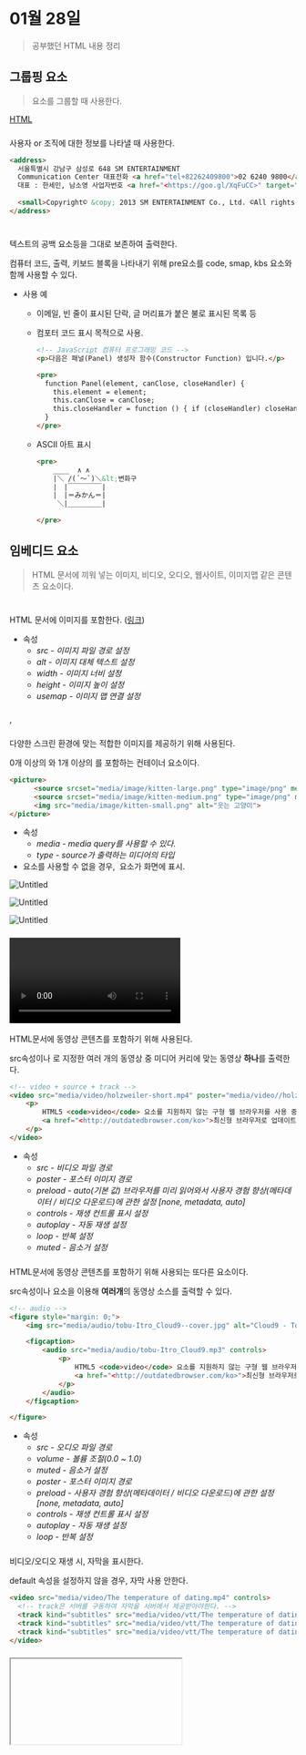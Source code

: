 # 01월 28일

> 공부했던 HTML 내용 정리

## 그룹핑 요소

> 요소를 그룹할 때 사용한다.

[HTML](https://html.spec.whatwg.org/multipage/grouping-content.html)

### <address>

사용자 or 조직에 대한 정보를 나타낼 때 사용한다.

```html
<address>
  서울특별시 강남구 삼성로 648 SM ENTERTAINMENT
  Communication Center 대표전화 <a href="tel+82262409800">02 6240 9800</a>
  대표 : 한세민, 남소영 사업자번호 <a href="<https://goo.gl/XqFuCC>" target="_blank">114 81 63109</a>
  
  <small>Copyright© &copy; 2013 SM ENTERTAINMENT Co., Ltd. ©All rights reserved.</small>  
</address>
```

### <pre>

텍스트의 공백 요소등을 그대로 보존하여 출력한다.

컴퓨터 코드, 출력, 키보드 블록을 나타내기 위해 pre요소를 code, smap, kbs 요소와 함께 사용할 수 있다.

- 사용 예

  - 이메일, 빈 줄이 표시된 단락, 글 머리표가 붙은 불로 표시된 목록 등

  - 컴포터 코드 표시 목적으로 사용.

    ```html
    <!-- JavaScript 컴퓨터 프로그래밍 코드 -->
    <p>다음은 패널(Panel) 생성자 함수(Constructor Function) 입니다.</p>
    
    <pre>
      function Panel(element, canClose, closeHandler) {
        this.element = element;
        this.canClose = canClose;
        this.closeHandler = function () { if (closeHandler) closeHandler() };
      }
    </pre>
    ```

  - ASCII 아트 표시

    ```html
    <pre>
        ____  ∧ ∧
        |＼ /(´～`)＼&lt;변화구
        |　|￣￣￣￣￣|
        |　|＝みかん＝|
         ＼|＿＿＿＿＿|
    
    </pre>
    ```

## 임베디드 요소

> HTML 문서에 끼워 넣는 이미지, 비디오, 오디오, 웹사이트, 이미지맵 같은 콘텐츠 요소이다.

### <img>

HTML 문서에 이미지를  포함한다. ([링크](https://www.notion.so/HTML-3a52dbdf55b84925aa9f3fa2dbc948e8))

- 속성
  - *src   - 이미지 파일 경로 설정*
  - *alt   - 이미지 대체 텍스트 설정*
  - *width  - 이미지 너비 설정*
  - *height - 이미지 높이 설정*
  - *usemap - 이미지 맵 연결 설정*

### *<source>*

<picture>, <audio>, <video> 에 미디어 쿼리 조건에 따라 다른 미디어 소스가 출력되도록 지정하기 위해 사용한다.

### *<picture>*

다양한 스크린 환경에 맞는 적합한 이미지를 제공하기 위해 사용된다.

0개 이상의 <source> 와 1개 이상의 <img>를 포함하는 컨테이너 요소이다.

```html
<picture>
	  <source srcset="media/image/kitten-large.png" type="image/png" media="(min-width:900px)">
	  <source srcset="media/image/kitten-medium.png" type="image/png" media="(min-width:600px)">
	  <img src="media/image/kitten-small.png" alt="웃는 고양이">
</picture>
```

- 속성
  - *media - media query를 사용할 수 있다.*
  - *type - source가 출력하는 미디어의 타입*
- <source> 요소를 사용할 수 없을 경우, <img> 요소가 화면에 표시.

![Untitled](https://s3-us-west-2.amazonaws.com/secure.notion-static.com/4f1bf82f-ab43-4b1c-81e0-d7b569345d94/Untitled.png)

![Untitled](https://s3-us-west-2.amazonaws.com/secure.notion-static.com/e6f2dcd1-6c38-47a7-abcc-95e9cbefc6cd/Untitled.png)

![Untitled](https://s3-us-west-2.amazonaws.com/secure.notion-static.com/f4a4441a-23b0-47d1-849a-80a6121fc74d/Untitled.png)

### *<video>*

HTML문서에 동영상 콘텐츠를 포함하기 위해 사용된다.

src속성이나 <source>로 지정한 여러 개의 동영상  중 미디어 커리에 맞는 동영상 **하나**를 출력한다.

```html
<!-- video + source + track -->
<video src="media/video/holzweiler-short.mp4" poster="media/video//holzweiler-short_cover.png" controls muted='true' loop="true">
    <p>
        HTML5 <code>video</code> 요소를 지원하지 않는 구형 웹 브라우저를 사용 중입니다.
        <a href="<http://outdatedbrowser.com/ko>">최신형 브라우저로 업데이트로</a> 하세요.
    </p>
</video>
```

- 속성
  - *src    - 비디오 파일 경로*
  - *poster  - 포스터 이미지 경로*
  - *preload  - auto(기본 값) 브라우저를 미리 읽어와서 사용자 경험 향상(메타데이터 / 비디오 다운로드)에 관한 설정 [none, metadata, auto]*
  - *controls - 재생 컨트롤 표시 설정*
  - *autoplay - 자동 재생 설정*
  - *loop   - 반복 설정*
  - *muted   - 음소거 설정*

### *<audio>*

HTML문서에 동영상 콘텐츠를 포함하기 위해 사용되는 또다른 요소이다.

src속성이나 <source> 요소을 이용해 **여러개**의 동영상 소스를 출력할 수 있다.

```html
<!-- audio -->
<figure style="margin: 0;">
    <img src="media/audio/tobu-Itro_Cloud9--cover.jpg" alt="Cloud9 - Tobu & Itro" width="300" height="300">

    <figcaption>
        <audio src="media/audio/tobu-Itro_Cloud9.mp3" controls>
            <p>
                HTML5 <code>video</code> 요소를 지원하지 않는 구형 웹 브라우저를 사용 중입니다.
                <a href="<http://outdatedbrowser.com/ko>">최신형 브라우저로 업데이트로</a> 하세요.
            </p>
        </audio>
    </figcaption>

</figure>
```

- 속성
  - *src    - 오디오 파일 경로*
  - *volume  - 볼륨 조절(0.0 ~ 1.0)*
  - *muted   - 음소거 설정*
  - *poster  - 포스터 이미지 경로*
  - *preload  - 사용자 경험 향상(메타데이터 / 비디오 다운로드)에 관한 설정 [none, metadata, auto]*
  - *controls - 재생 컨트롤 표시 설정*
  - *autoplay - 자동 재생 설정*
  - *loop   - 반복 설정*

### *<track>*

비디오/오디오 재생 시, 자막을 표시한다.

default 속성을 설정하지 않을 경우, 자막 사용 안한다.

```html
<video src="media/video/The temperature of dating.mp4" controls>
  <!-- track은 서버를 구동하여 자막을 서버에서 제공받아야한다. -->
  <track kind="subtitles" src="media/video/vtt/The temperature of dating.ko.vtt" srclang="ko" label="한국어" default>
  <track kind="subtitles" src="media/video/vtt/The temperature of dating.en.vtt" srclang="en" label="영어">
  <track kind="subtitles" src="media/video/vtt/The temperature of dating.ja.vtt" srclang="ko" label="일본어">
</video>
```

### *<iframe>*

인라인 프레임(Inline Frame)으로 다른 HTML 페이지를 현재 문서에 포함하는 요소이다.

```html
<iframe width="560" height="315" src="<https://www.youtube.com/embed/0wlXaHmmOVc?rel=0&amp;showinfo=0>" allow="autoplay; encrypted-media" allowfullscreen></iframe>

<iframe src="<https://www.google.com/maps/embed?pb=!1m18!1m12!1m3!1d12643.636820892792!2d127.01610674058901!3d37.60429582641849!2m3!1f0!2f0!3f0!3m2!1i1024!2i768!4f13.1!3m3!1m2!1s0x357cbc91e5ca4f03%3A0x18820a16e406c8ea!2z7ISc7Jq47Yq567OE7IucIOyEseu2geq1rCDquLjsnYwx64-ZIDUzMC0zNg!5e0!3m2!1sko!2skr!4v1520001155674>"
    width="600" height="450" style="border: 0" allowfullscreen></iframe>
```

- 속성
  - *src       - 프레임 소스 설정*
  - *width      - 프레임 너비 설정*
  - *height      - 프레임 높이 설정*
  - *allowfullscreen - 프레임 전체화면 설정*

### *<map>*

이미지 맵(클릭 가능한 링크 영역)을 정의하기 위해 <area>와 함께 사용한다.

```html
<img src="media/image/food-in-korea-of-republic.jpg" alt="우리나라 길거리 음식 도감" usemap="#products-map">
<map name="products-map">
    <area
    shape="circle"
    coords="0,0,100"
    hreflang="en-GB"
    href="another.html"
    alt="Another Page"
    target="_blank">
</map>
```

### *<area>*

이미지의 핫스팟 지역 정의, 하이퍼링크 설정할 수 있다.

<map> 내부에서만 사용이 가능하다.

- 속성
  - *shape   - 핫스팟 모양 설정*
  - *coords  - 모양의 좌표 값 설정*
  - *href   - 하이퍼링크 주소 설정*
  - *target  - 새 창(탭) 열림 설정*
  - *alt    - 대체 텍스트 설정*
  - *hreflang - 연결된 페이지의 언어 속성 설정*
  - *download - canvas 데이터 다운로드 설정*

### *<svg>*

svg 형식으로 된 벡터 그래픽을 기술하기 위해 이용된다.

XML 마크업 언어로 작성하여 다양한 그림을 그릴 수 있다.

```html
<img src="media/image/bang-olufsen.svg" alt="SVG File">

<svg width="150" height="150" viewBox="0 0 150 150">
  <circle r="50" cx="75" cy="75" fill="#333" stroke="#900" stroke-width="4" />
</svg>
```